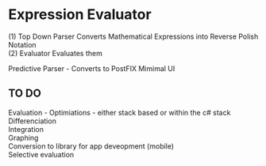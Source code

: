 # Expression Evaluator
(1) Top  Down Parser Converts Mathematical Expressions into Reverse Polish Notation
<br/>
(2) Evaluator Evaluates them


Predictive Parser - Converts to PostFIX
Mimimal UI

TO DO
-----

Evaluation - Optimiations - either stack based or within the c# stack
<br/>
Differenciation
<br/>
Integration
<br/>
Graphing
<br/>
Conversion to library for app deveopment (mobile)
<br/>
Selective evaluation


